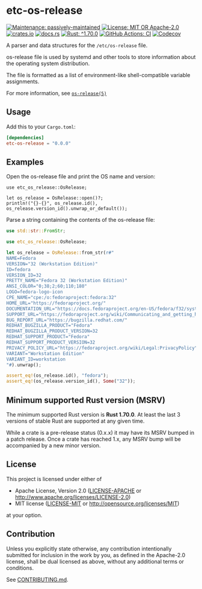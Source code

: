 <!-- cargo-sync-rdme title [[ -->
# etc-os-release
<!-- cargo-sync-rdme ]] -->
<!-- cargo-sync-rdme badge [[ -->
[![Maintenance: passively-maintained](https://img.shields.io/badge/maintenance-passively--maintained-yellowgreen.svg?style=flat-square)](https://doc.rust-lang.org/cargo/reference/manifest.html#the-badges-section)
[![License: MIT OR Apache-2.0](https://img.shields.io/crates/l/etc-os-release.svg?style=flat-square)](#license)
[![crates.io](https://img.shields.io/crates/v/etc-os-release.svg?logo=rust&style=flat-square)](https://crates.io/crates/etc-os-release)
[![docs.rs](https://img.shields.io/docsrs/etc-os-release.svg?logo=docs.rs&style=flat-square)](https://docs.rs/etc-os-release)
[![Rust: ^1.70.0](https://img.shields.io/badge/rust-^1.70.0-93450a.svg?logo=rust&style=flat-square)](https://doc.rust-lang.org/cargo/reference/manifest.html#the-rust-version-field)
[![GitHub Actions: CI](https://img.shields.io/github/actions/workflow/status/gifnksm/etc-os-release/ci.yml.svg?label=CI&logo=github&style=flat-square)](https://github.com/gifnksm/etc-os-release/actions/workflows/ci.yml)
[![Codecov](https://img.shields.io/codecov/c/github/gifnksm/etc-os-release.svg?label=codecov&logo=codecov&style=flat-square)](https://codecov.io/gh/gifnksm/etc-os-release)
<!-- cargo-sync-rdme ]] -->

<!-- cargo-sync-rdme rustdoc [[ -->
A parser and data structures for the `/etc/os-release` file.

os-release file is used by systemd and other tools to store information about the
operating system distribution.

The file is formatted as a list of environment-like shell-compatible
variable assignments.

For more information, see [`os-release(5)`]

## Usage

Add this to your `Cargo.toml`:

````toml
[dependencies]
etc-os-release = "0.0.0"
````

## Examples

Open the os-release file and print the OS name and version:

````rust,no_run
use etc_os_release::OsRelease;

let os_release = OsRelease::open()?;
println!("{}-{}", os_release.id(), os_release.version_id().unwrap_or_default());
````

Parse a string containing the contents of the os-release file:

````rust
use std::str::FromStr;

use etc_os_release::OsRelease;

let os_release = OsRelease::from_str(r#"
NAME=Fedora
VERSION="32 (Workstation Edition)"
ID=fedora
VERSION_ID=32
PRETTY_NAME="Fedora 32 (Workstation Edition)"
ANSI_COLOR="0;38;2;60;110;180"
LOGO=fedora-logo-icon
CPE_NAME="cpe:/o:fedoraproject:fedora:32"
HOME_URL="https://fedoraproject.org/"
DOCUMENTATION_URL="https://docs.fedoraproject.org/en-US/fedora/f32/system-administrators-guide/"
SUPPORT_URL="https://fedoraproject.org/wiki/Communicating_and_getting_help"
BUG_REPORT_URL="https://bugzilla.redhat.com/"
REDHAT_BUGZILLA_PRODUCT="Fedora"
REDHAT_BUGZILLA_PRODUCT_VERSION=32
REDHAT_SUPPORT_PRODUCT="Fedora"
REDHAT_SUPPORT_PRODUCT_VERSION=32
PRIVACY_POLICY_URL="https://fedoraproject.org/wiki/Legal:PrivacyPolicy"
VARIANT="Workstation Edition"
VARIANT_ID=workstation
"#).unwrap();

assert_eq!(os_release.id(), "fedora");
assert_eq!(os_release.version_id(), Some("32"));
````

[`os-release(5)`]: https://www.freedesktop.org/software/systemd/man/os-release.html
<!-- cargo-sync-rdme ]] -->

## Minimum supported Rust version (MSRV)

The minimum supported Rust version is **Rust 1.70.0**.
At least the last 3 versions of stable Rust are supported at any given time.

While a crate is a pre-release status (0.x.x) it may have its MSRV bumped in a patch release.
Once a crate has reached 1.x, any MSRV bump will be accompanied by a new minor version.

## License

This project is licensed under either of

* Apache License, Version 2.0
   ([LICENSE-APACHE](LICENSE-APACHE) or <http://www.apache.org/licenses/LICENSE-2.0>)
* MIT license
   ([LICENSE-MIT](LICENSE-MIT) or <http://opensource.org/licenses/MIT>)

at your option.

## Contribution

Unless you explicitly state otherwise, any contribution intentionally submitted
for inclusion in the work by you, as defined in the Apache-2.0 license, shall be
dual licensed as above, without any additional terms or conditions.

See [CONTRIBUTING.md](CONTRIBUTING.md).
